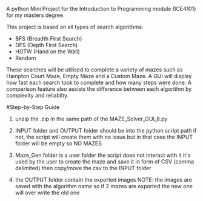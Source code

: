 A python Mini Project for the Introduction to Programming module (ICE4101) for my masters degree. 

This project is based on all types of search algorithms:
 - BFS (Breadth First Search)
 - DFS (Depth First Search)
 - HOTW (Hand on the Wall)
 - Random

These searches will be utilised to complete a variety of mazes such as Hampton Court Maze, Empty Maze and a Custom Maze. A GUI will display how
fast each search took to complete and how many steps were done. A comparison feature also assists the difference between each algorithm by complexity 
and reliablity. 


#Step-by-Step Guide
1. unzip the .zip in the same path of the MAZE_Solver_GUI_8.py
   
2. INPUT folder and OUTPUT folder should be into the python script path
if not, the script will create them with no issue
but in that case the INPUT folder will be empty so NO MAZES

4. Maze_Gen folder is a user folder the script does not interact with it 
it's used by the user to create the maze and save it in form of CSV (comma delimited) then copy/move the csv to the INPUT folder

5. the OUTPUT folder 
contain the exported images
NOTE: the images are saved with the algorithm name so if 2 mazes are exported the new one will over write the old one

